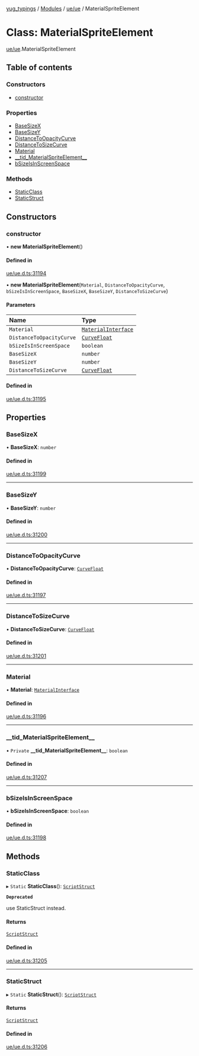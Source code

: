 [yug_typings](../README.md) / [Modules](../modules.md) / [ue/ue](../modules/ue_ue.md) / MaterialSpriteElement

# Class: MaterialSpriteElement

[ue/ue](../modules/ue_ue.md).MaterialSpriteElement

## Table of contents

### Constructors

- [constructor](ue_ue.MaterialSpriteElement.md#constructor)

### Properties

- [BaseSizeX](ue_ue.MaterialSpriteElement.md#basesizex)
- [BaseSizeY](ue_ue.MaterialSpriteElement.md#basesizey)
- [DistanceToOpacityCurve](ue_ue.MaterialSpriteElement.md#distancetoopacitycurve)
- [DistanceToSizeCurve](ue_ue.MaterialSpriteElement.md#distancetosizecurve)
- [Material](ue_ue.MaterialSpriteElement.md#material)
- [\_\_tid\_MaterialSpriteElement\_\_](ue_ue.MaterialSpriteElement.md#__tid_materialspriteelement__)
- [bSizeIsInScreenSpace](ue_ue.MaterialSpriteElement.md#bsizeisinscreenspace)

### Methods

- [StaticClass](ue_ue.MaterialSpriteElement.md#staticclass)
- [StaticStruct](ue_ue.MaterialSpriteElement.md#staticstruct)

## Constructors

### constructor

• **new MaterialSpriteElement**()

#### Defined in

[ue/ue.d.ts:31194](https://github.com/YugMetaverse/yug_typings/blob/25cad34/ue/ue.d.ts#L31194)

• **new MaterialSpriteElement**(`Material`, `DistanceToOpacityCurve`, `bSizeIsInScreenSpace`, `BaseSizeX`, `BaseSizeY`, `DistanceToSizeCurve`)

#### Parameters

| Name | Type |
| :------ | :------ |
| `Material` | [`MaterialInterface`](ue_ue.MaterialInterface.md) |
| `DistanceToOpacityCurve` | [`CurveFloat`](ue_ue.CurveFloat.md) |
| `bSizeIsInScreenSpace` | `boolean` |
| `BaseSizeX` | `number` |
| `BaseSizeY` | `number` |
| `DistanceToSizeCurve` | [`CurveFloat`](ue_ue.CurveFloat.md) |

#### Defined in

[ue/ue.d.ts:31195](https://github.com/YugMetaverse/yug_typings/blob/25cad34/ue/ue.d.ts#L31195)

## Properties

### BaseSizeX

• **BaseSizeX**: `number`

#### Defined in

[ue/ue.d.ts:31199](https://github.com/YugMetaverse/yug_typings/blob/25cad34/ue/ue.d.ts#L31199)

___

### BaseSizeY

• **BaseSizeY**: `number`

#### Defined in

[ue/ue.d.ts:31200](https://github.com/YugMetaverse/yug_typings/blob/25cad34/ue/ue.d.ts#L31200)

___

### DistanceToOpacityCurve

• **DistanceToOpacityCurve**: [`CurveFloat`](ue_ue.CurveFloat.md)

#### Defined in

[ue/ue.d.ts:31197](https://github.com/YugMetaverse/yug_typings/blob/25cad34/ue/ue.d.ts#L31197)

___

### DistanceToSizeCurve

• **DistanceToSizeCurve**: [`CurveFloat`](ue_ue.CurveFloat.md)

#### Defined in

[ue/ue.d.ts:31201](https://github.com/YugMetaverse/yug_typings/blob/25cad34/ue/ue.d.ts#L31201)

___

### Material

• **Material**: [`MaterialInterface`](ue_ue.MaterialInterface.md)

#### Defined in

[ue/ue.d.ts:31196](https://github.com/YugMetaverse/yug_typings/blob/25cad34/ue/ue.d.ts#L31196)

___

### \_\_tid\_MaterialSpriteElement\_\_

• `Private` **\_\_tid\_MaterialSpriteElement\_\_**: `boolean`

#### Defined in

[ue/ue.d.ts:31207](https://github.com/YugMetaverse/yug_typings/blob/25cad34/ue/ue.d.ts#L31207)

___

### bSizeIsInScreenSpace

• **bSizeIsInScreenSpace**: `boolean`

#### Defined in

[ue/ue.d.ts:31198](https://github.com/YugMetaverse/yug_typings/blob/25cad34/ue/ue.d.ts#L31198)

## Methods

### StaticClass

▸ `Static` **StaticClass**(): [`ScriptStruct`](ue_ue.ScriptStruct.md)

**`Deprecated`**

use StaticStruct instead.

#### Returns

[`ScriptStruct`](ue_ue.ScriptStruct.md)

#### Defined in

[ue/ue.d.ts:31205](https://github.com/YugMetaverse/yug_typings/blob/25cad34/ue/ue.d.ts#L31205)

___

### StaticStruct

▸ `Static` **StaticStruct**(): [`ScriptStruct`](ue_ue.ScriptStruct.md)

#### Returns

[`ScriptStruct`](ue_ue.ScriptStruct.md)

#### Defined in

[ue/ue.d.ts:31206](https://github.com/YugMetaverse/yug_typings/blob/25cad34/ue/ue.d.ts#L31206)
